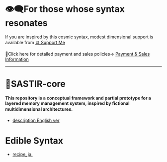 # 👁‍🗨For those whose syntax resonates
If you are inspired by this cosmic syntax, modest dimensional support is available from
[🪙 Support Me](https://buymeacoffee.com/casmikka11)

🔗Click here for detailed payment and sales policies→
[Payment & Sales Information](Payment&SalesInformation.md)

---

# 🍷SASTIR-core
#### This repository is a conceptual framework and partial prototype for a layered memory management system, inspired by fictional multidimensional architectures.　



- [description English ver](https://github.com/casframe/SASTIR-core/blob/main/description.md)

# Edible Syntax
- [recipe_ja.](recipe_ja.python)
